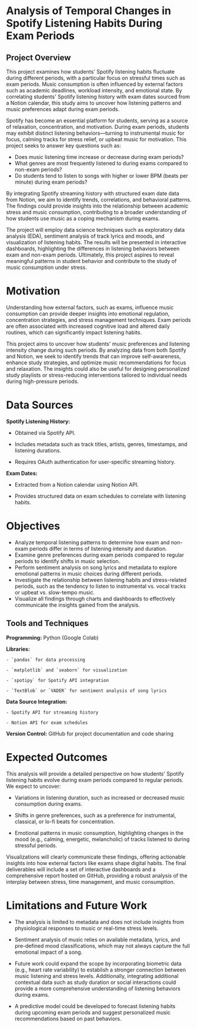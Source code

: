 # Analysis of Temporal Changes in Spotify Listening Habits During Exam Periods

## Project Overview

This project examines how students' Spotify listening habits fluctuate during different periods, with a particular focus on stressful times such as exam periods. Music consumption is often influenced by external factors such as academic deadlines, workload intensity, and emotional state. By correlating students' Spotify listening history with exam dates sourced from a Notion calendar, this study aims to uncover how listening patterns and music preferences adapt during exam periods.

Spotify has become an essential platform for students, serving as a source of relaxation, concentration, and motivation. During exam periods, students may exhibit distinct listening behaviors—turning to instrumental music for focus, calming tracks for stress relief, or upbeat music for motivation. This project seeks to answer key questions such as:

- Does music listening time increase or decrease during exam periods?
- What genres are most frequently listened to during exams compared to non-exam periods?
- Do students tend to listen to songs with higher or lower BPM (beats per minute) during exam periods?

By integrating Spotify streaming history with structured exam date data from Notion, we aim to identify trends, correlations, and behavioral patterns. The findings could provide insights into the relationship between academic stress and music consumption, contributing to a broader understanding of how students use music as a coping mechanism during exams.

The project will employ data science techniques such as exploratory data analysis (EDA), sentiment analysis of track lyrics and moods, and visualization of listening habits. The results will be presented in interactive dashboards, highlighting the differences in listening behaviors between exam and non-exam periods. Ultimately, this project aspires to reveal meaningful patterns in student behavior and contribute to the study of music consumption under stress.

# Motivation

Understanding how external factors, such as exams, influence music consumption can provide deeper insights into emotional regulation, concentration strategies, and stress management techniques. Exam periods are often associated with increased cognitive load and altered daily routines, which can significantly impact listening habits.

This project aims to uncover how students' music preferences and listening intensity change during such periods. By analyzing data from both Spotify and Notion, we seek to identify trends that can improve self-awareness, enhance study strategies, and optimize music recommendations for focus and relaxation. The insights could also be useful for designing personalized study playlists or stress-reducing interventions tailored to individual needs during high-pressure periods.

# Data Sources

**Spotify Listening History:**  

- Obtained via Spotify API.

- Includes metadata such as track titles, artists, genres, timestamps, and listening durations.

- Requires OAuth authentication for user-specific streaming history.

**Exam Dates:**

- Extracted from a Notion calendar using Notion API.

- Provides structured data on exam schedules to correlate with listening habits.

# Objectives

- Analyze temporal listening patterns to determine how exam and non-exam periods differ in terms of listening intensity and duration.
- Examine genre preferences during exam periods compared to regular periods to identify shifts in music selection.
- Perform sentiment analysis on song lyrics and metadata to explore emotional patterns in music choices during different periods.
- Investigate the relationship between listening habits and stress-related periods, such as the tendency to listen to instrumental vs. vocal tracks or upbeat vs. slow-tempo music.
- Visualize all findings through charts and dashboards to effectively communicate the insights gained from the analysis.

## Tools and Techniques

  **Programming:** Python (Google Colab)

  **Libraries:**

    - `pandas` for data processing

    - `matplotlib` and `seaborn` for visualization

    - `spotipy` for Spotify API integration

    - `TextBlob` or `VADER` for sentiment analysis of song lyrics

  **Data Source Integration:**

    - Spotify API for streaming history

    - Notion API for exam schedules

  **Version Control:**  GitHub for project documentation and code sharing

# Expected Outcomes

This analysis will provide a detailed perspective on how students' Spotify listening habits evolve during exam periods compared to regular periods. 
We expect to uncover:

- Variations in listening duration, such as increased or decreased music consumption during exams.

- Shifts in genre preferences, such as a preference for instrumental, classical, or lo-fi beats for concentration.

- Emotional patterns in music consumption, highlighting changes in the mood (e.g., calming, energetic, melancholic) of tracks listened to during stressful periods.

Visualizations will clearly communicate these findings, offering actionable insights into how external factors like exams shape digital habits. The final deliverables will include a set of interactive dashboards and a comprehensive report hosted on GitHub, providing a robust analysis of the interplay between stress, time management, and music consumption.

# Limitations and Future Work

- The analysis is limited to metadata and does not include insights from physiological responses to music or real-time stress levels.

- Sentiment analysis of music relies on available metadata, lyrics, and pre-defined mood classifications, which may not always capture the full emotional impact of a song.

- Future work could expand the scope by incorporating biometric data (e.g., heart rate variability) to establish a stronger connection between music listening and stress levels. Additionally, integrating additional contextual data such as study duration or social interactions could provide a more comprehensive understanding of listening behaviors during exams.

- A predictive model could be developed to forecast listening habits during upcoming exam periods and suggest personalized music recommendations based on past behaviors.

